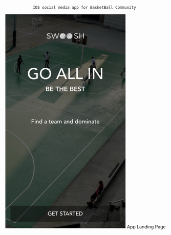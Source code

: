 				IOS social media app for BasketBall Community

![Screenshot](ScreenShots/1.png)   App Landing Page
